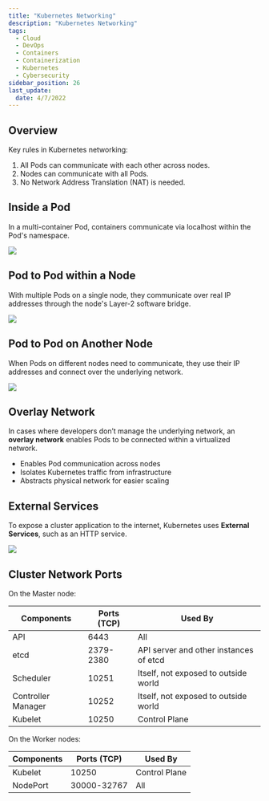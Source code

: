 ```yaml
---
title: "Kubernetes Networking"
description: "Kubernetes Networking"
tags:
  - Cloud
  - DevOps
  - Containers
  - Containerization
  - Kubernetes
  - Cybersecurity
sidebar_position: 26
last_update:
  date: 4/7/2022
---
```



## Overview

Key rules in Kubernetes networking:

1. All Pods can communicate with each other across nodes.
2. Nodes can communicate with all Pods.
3. No Network Address Translation (NAT) is needed.

## Inside a Pod

In a multi-container Pod, containers communicate via localhost within the Pod's namespace.

<div class='img-center'>

![](/img/docs/k8snetworkinginsideapod2.png)

</div>

## Pod to Pod within a Node

With multiple Pods on a single node, they communicate over real IP addresses through the node's Layer-2 software bridge.

<div class='img-center'>

![](/img/docs/k8snetworkingpodtopodinsidenode.png)

</div>

## Pod to Pod on Another Node

When Pods on different nodes need to communicate, they use their IP addresses and connect over the underlying network.

<div class='img-center'>

![](/img/docs/pod-to-pod-to-another-node.png)

</div>


## Overlay Network

In cases where developers don’t manage the underlying network, an **overlay network** enables Pods to be connected within a virtualized network.

- Enables Pod communication across nodes
- Isolates Kubernetes traffic from infrastructure
- Abstracts physical network for easier scaling

## External Services 

To expose a cluster application to the internet, Kubernetes uses **External Services**, such as an HTTP service.

<div class='img-center'>

![](/img/docs/k8sexternalserviceshttp.png)

</div>

## Cluster Network Ports 

On the Master node:

Components | Ports (TCP) | Used By
---------|----------|---------
API                 | 6443      | All
etcd                | 2379-2380 | API server and other instances of etcd
Scheduler           | 10251     | Itself, not exposed to outside world 
Controller Manager  | 10252     | Itself, not exposed to outside world 
Kubelet             | 10250     | Control Plane 

On the Worker nodes:

Components | Ports (TCP) | Used By
---------|----------|---------
Kubelet             | 10250         | Control Plane 
NodePort            | 30000-32767   | All 



 

 

